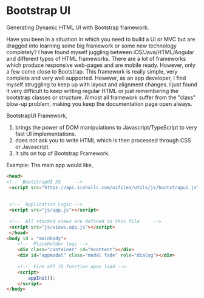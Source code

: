 # Bootstrap UI
Generating Dynamic HTML UI with Bootstrap framework. 

Have you been in a situation in which you need to build a UI or MVC but are dragged into learning some big framework or some new technology completely? I have found myself juggling between iOS/Java/HTML/Angular and different types of HTML frameworks. There are a lot of frameworks which produce responsive web-pages and are mobile ready. However, only a few come close to Bootstrap. This framework is really simple, very complete and very well supported. 
However, as an app developer, I find myself struggling to keep up with layout and alignment changes. I just found it very difficult to keep writing regular HTML or just remembering the bootstrap classes or structure. Almost all framework suffer from the "class" blow-up problem, making you keep the documentation page open always. 

BootstrapUI Framework,
1. brings the power of DOM manipulations to Javascript/TypeScript to very fast UI implementations. 
2. does not ask you to write HTML which is then processed through CSS or Javascript. 
3. It sits on top of Bootstrap Framework. 

Example: The main app would like,  
```html
<head>
<!--  BootstrapUI JS     -->
 <script src="https://api.sinhallc.com/uifiles/utils/js/bootstrapui.js"></script>
 
 
 <!--  Application Logic -->
 <script src="js/app.js"></script>
 
 <!--  All stacked views are defined in this file     -->
 <script src="js/views.app.js"></script>
 </head>
<body id = "mainbody">
 	<!--  Placeholder tags -->
	<div class="container" id="mcontent"></div>
	<div id="appmodal" class="modal fade" role="dialog"></div>
  
 	<!--  Fire off JS function upon load -->
	<script>
		appInit();
	</script>
</body>

```




